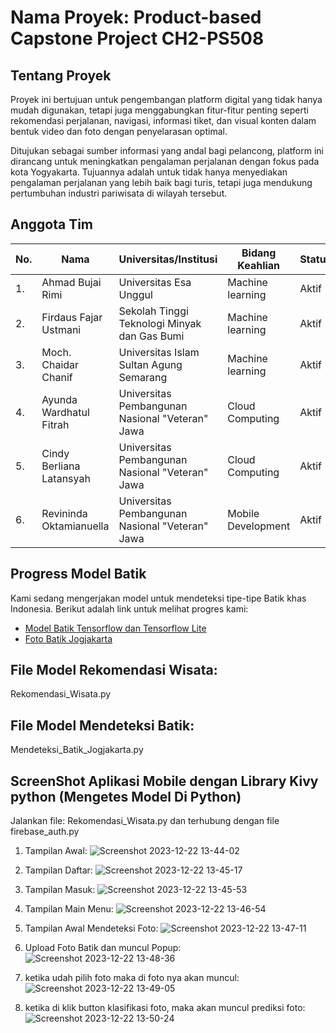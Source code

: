 # Nama Proyek: Product-based Capstone Project CH2-PS508

## Tentang Proyek

Proyek ini bertujuan untuk pengembangan platform digital yang tidak hanya mudah digunakan, tetapi juga menggabungkan fitur-fitur penting seperti rekomendasi perjalanan, navigasi, informasi tiket, dan visual konten dalam bentuk video dan foto dengan penyelarasan optimal.

Ditujukan sebagai sumber informasi yang andal bagi pelancong, platform ini dirancang untuk meningkatkan pengalaman perjalanan dengan fokus pada kota Yogyakarta. Tujuannya adalah untuk tidak hanya menyediakan pengalaman perjalanan yang lebih baik bagi turis, tetapi juga mendukung pertumbuhan industri pariwisata di wilayah tersebut.

## Anggota Tim

| No. | Nama                      | Universitas/Institusi                           | Bidang Keahlian     | Status   |
|-----|---------------------------|-------------------------------------------------|---------------------|----------|
| 1.  | Ahmad Bujai Rimi          | Universitas Esa Unggul                          | Machine learning    | Aktif    |
| 2.  | Firdaus Fajar Ustmani     | Sekolah Tinggi Teknologi Minyak dan Gas Bumi    | Machine learning    | Aktif    |
| 3.  | Moch. Chaidar Chanif      | Universitas Islam Sultan Agung Semarang         | Machine learning    | Aktif    |
| 4.  | Ayunda Wardhatul Fitrah   | Universitas Pembangunan Nasional "Veteran" Jawa | Cloud Computing     | Aktif    |
| 5.  | Cindy Berliana Latansyah  | Universitas Pembangunan Nasional "Veteran" Jawa | Cloud Computing     | Aktif    |
| 6.  | Revininda Oktamianuella   | Universitas Pembangunan Nasional "Veteran" Jawa | Mobile Development  | Aktif    |

## Progress Model Batik

Kami sedang mengerjakan model untuk mendeteksi tipe-tipe Batik khas Indonesia. Berikut adalah link untuk melihat progres kami:

- [Model Batik Tensorflow dan Tensorflow Lite](https://drive.google.com/drive/folders/1vwg-LBcYlPfKSKj4eA8xNSsfJ8nkvvL-?usp=sharing)
- [Foto Batik Jogjakarta](https://drive.google.com/drive/folders/1P2dJ6E-5c7P5n8k4mTIlYXI5Y6mY22Vh?usp=sharing)


## File Model Rekomendasi Wisata:
Rekomendasi_Wisata.py

## File Model Mendeteksi Batik:
Mendeteksi_Batik_Jogjakarta.py


## ScreenShot Aplikasi Mobile dengan Library Kivy python (Mengetes Model Di Python)
Jalankan file:
Rekomendasi_Wisata.py dan terhubung dengan file firebase_auth.py


1. Tampilan Awal:
![Screenshot 2023-12-22 13-44-02](https://github.com/bujai/Progress-Model-Batik-1/assets/61942197/437a5b59-7c76-4211-8048-4f7193d3a007)

2. Tampilan Daftar:
![Screenshot 2023-12-22 13-45-17](https://github.com/bujai/Progress-Model-Batik-1/assets/61942197/37d9a664-09ee-45c7-a175-0b8d66fc3ff5)

3. Tampilan Masuk:
![Screenshot 2023-12-22 13-45-53](https://github.com/bujai/Progress-Model-Batik-1/assets/61942197/f527a04a-399f-478e-bea1-fef10c047110)

4. Tampilan Main Menu:
![Screenshot 2023-12-22 13-46-54](https://github.com/bujai/Progress-Model-Batik-1/assets/61942197/23212d4b-ac3e-463d-9222-e3b49bc102c2)

5. Tampilan Awal Mendeteksi Foto:
![Screenshot 2023-12-22 13-47-11](https://github.com/bujai/Progress-Model-Batik-1/assets/61942197/bdec36d8-9dbe-44f1-a9f6-8a3f97c894f0)

6. Upload Foto Batik dan muncul Popup:
![Screenshot 2023-12-22 13-48-36](https://github.com/bujai/Progress-Model-Batik-1/assets/61942197/99708636-aca5-440f-8b7b-6f9c8275e48a)

7. ketika udah pilih foto maka di foto nya akan muncul:
![Screenshot 2023-12-22 13-49-05](https://github.com/bujai/Progress-Model-Batik-1/assets/61942197/7d509231-c97f-4c09-8b1a-0e09706a8f0f)

8. ketika di klik button klasifikasi foto, maka akan muncul prediksi foto:
![Screenshot 2023-12-22 13-50-24](https://github.com/bujai/Progress-Model-Batik-1/assets/61942197/0ad7195c-b0f3-4bcb-9807-d2b2e7530237)
